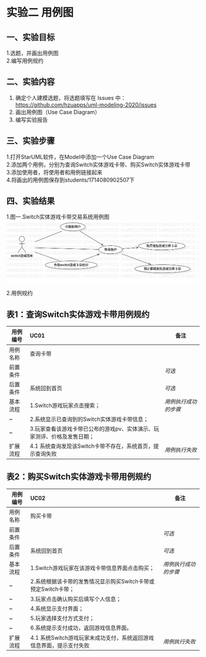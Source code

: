 # 实验二 用例图

## 一、实验目标

1.选题，并画出用例图  
2.编写用例规约

## 二、实验内容

1. 确定个人建模选题，将选题填写在 Issues 中：  
https://github.com/hzuapps/uml-modeling-2020/issues  
2. 画出用例图（Use Case Diagram）  
3. 编写实验报告

## 三、实验步骤

1.打开StarUML软件，在Model中添加一个Use Case Diagram  
2.添加两个用例，分别为查询Switch实体游戏卡带、购买Switch实体游戏卡带  
3.添加使用者，将使用者和用例链接起来  
4.将画出的用例图保存到students/1714080902507下  

## 四、实验结果

1.图一.Switch实体游戏卡带交易系统用例图  
![实验2用例图](./shiyan2.jpg)  

2.用例规约
## 表1：查询Switch实体游戏卡带用例规约  

用例编号  | UC01 | 备注  
-|:-|-  
用例名称  | 查询卡带  |   
前置条件  |      | *可选*   
后置条件  | 系统回到首页     | *可选*   
基本流程  | 1.Switch游戏玩家点击搜索；  |*用例执行成功的步骤*    
~| 2.系统显示已查询到的Switch实体游戏卡带信息；  |   
~| 3.玩家查看该游戏卡带已公布的游戏pv、实体演示、玩家测评、价格及发售日期；   |   
扩展流程  | 4.1 系统查询发现该Switch卡带不存在，系统首页，提示查询失败  |*用例执行失败*    

## 表2：购买Switch实体游戏卡带用例规约  

用例编号  | UC02 | 备注  
-|:-|-  
用例名称  | 购买卡带  |   
前置条件  |      | *可选*   
后置条件  | 系统回到首页     | *可选*   
基本流程  | 1.Switch游戏玩家在该游戏卡带信息界面点击购买；  |*用例执行成功的步骤*    
~| 2.系统根据该卡带的发售情况显示购买Switch卡带或预定Switch卡带；  |   
~| 3.玩家点击确认购买后填写个人信息；   |   
~| 4.系统显示支付界面；   |   
~| 5.玩家选择支付方式支付；   |   
~| 6.系统提示支付成功，返回游戏信息界面。   |  
扩展流程  | 4.1 系统Switch游戏玩家未成功支付，系统返回游戏信息界面，提示支付失败  |*用例执行失败*    

 
